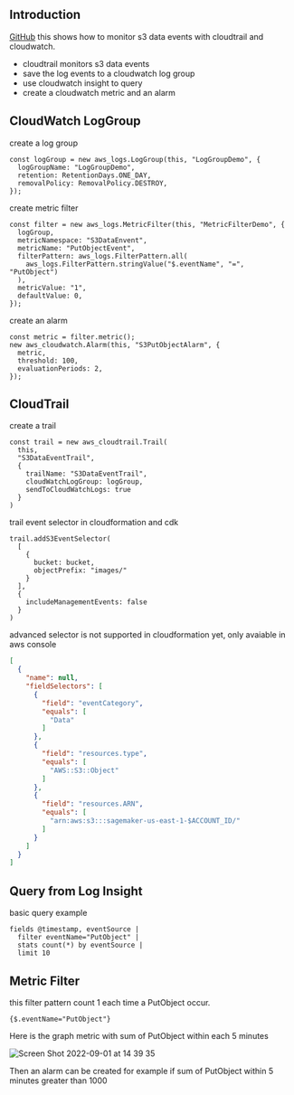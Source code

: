 ## Introduction 
[GitHub](https://github.com/entest-hai/s3-cloudtrail-cloudwatch) 
this shows how to monitor s3 data events with cloudtrail and cloudwatch. 

- cloudtrail monitors s3 data events 
- save the log events to a cloudwatch log group 
- use cloudwatch insight to query 
- create a cloudwatch metric and an alarm 


## CloudWatch LogGroup 
create a log group 
```tsx
const logGroup = new aws_logs.LogGroup(this, "LogGroupDemo", {
  logGroupName: "LogGroupDemo",
  retention: RetentionDays.ONE_DAY,
  removalPolicy: RemovalPolicy.DESTROY,
});
```

create metric filter 
```tsx
const filter = new aws_logs.MetricFilter(this, "MetricFilterDemo", {
  logGroup,
  metricNamespace: "S3DataEnvent",
  metricName: "PutObjectEvent",
  filterPattern: aws_logs.FilterPattern.all(
    aws_logs.FilterPattern.stringValue("$.eventName", "=", "PutObject")
  ),
  metricValue: "1",
  defaultValue: 0,
});

```

create an alarm 
```tsx
const metric = filter.metric();
new aws_cloudwatch.Alarm(this, "S3PutObjectAlarm", {
  metric,
  threshold: 100,
  evaluationPeriods: 2,
});
```

## CloudTrail
create a trail 
```tsx
const trail = new aws_cloudtrail.Trail(
  this,
  "S3DataEventTrail",
  {
    trailName: "S3DataEventTrail",
    cloudWatchLogGroup: logGroup,
    sendToCloudWatchLogs: true
  }
)
```

trail event selector in cloudformation and cdk 
```tsx
trail.addS3EventSelector(
  [
    {
      bucket: bucket,
      objectPrefix: "images/"
    }
  ],
  {
    includeManagementEvents: false
  }
)
```

advanced selector is not supported in cloudformation yet, only avaiable in aws console 
```json 
[
  {
    "name": null,
    "fieldSelectors": [
      {
        "field": "eventCategory",
        "equals": [
          "Data"
        ]
      },
      {
        "field": "resources.type",
        "equals": [
          "AWS::S3::Object"
        ]
      },
      {
        "field": "resources.ARN",
        "equals": [
          "arn:aws:s3:::sagemaker-us-east-1-$ACCOUNT_ID/"
        ]
      }
    ]
  }
]
```


## Query from Log Insight 
basic query example 

```
fields @timestamp, eventSource |
  filter eventName="PutObject" | 
  stats count(*) by eventSource |
  limit 10
```

## Metric Filter
this filter pattern count 1 each time a PutObject occur.  
```
{$.eventName="PutObject"}
```
Here is the graph metric with sum of PutObject within each 5 minutes 

![Screen Shot 2022-09-01 at 14 39 35](https://user-images.githubusercontent.com/20411077/187861321-daf0a35b-9a43-4920-8483-f340303d3620.png)

Then an alarm can be created for example if sum of PutObject within 5 minutes greater than 1000


